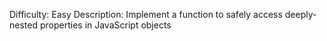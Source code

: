 Difficulty: Easy
Description: Implement a function to safely access deeply-nested properties in JavaScript objects